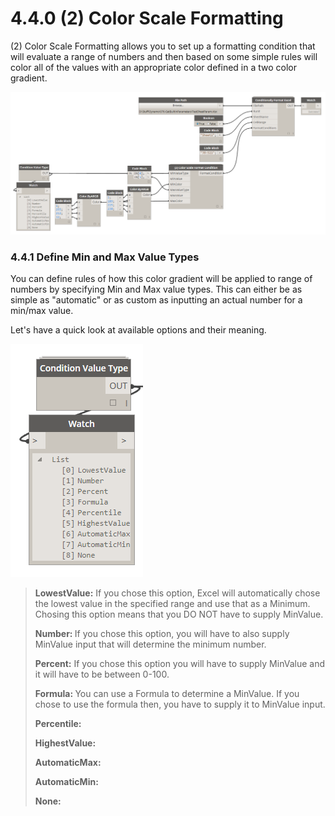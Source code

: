 # 4.4.0 (2) Color Scale Formatting

(2) Color Scale Formatting allows you to set up a formatting condition that will evaluate a range of numbers and then based on some simple rules will color all of the values with an appropriate color defined in a two color gradient.

![](2color1.png)

### 4.4.1 Define Min and Max Value Types

You can define rules of how this color gradient will be applied to range of numbers by specifying Min and Max value types. This can either be as simple as "automatic" or as custom as inputting an actual number for a min/max value. 

Let's have a quick look at available options and their meaning. 

![](2color12png.png)

<blockquote>
<p><b> LowestValue:</b> If you chose this option, Excel will automatically chose the lowest value in the specified range and use that as a Minimum. Chosing this option means that you DO NOT have to supply MinValue. </p>
<p><b> Number: </b> If you chose this option, you will have to also supply MinValue input that will determine the minimum number. 
<p><b>Percent:</b> If you chose this option you will have to supply MinValue and it will have to be between 0-100. </p>
<p><b> Formula: </b> You can use a Formula to determine a MinValue. If you chose to use the formula then, you have to supply it to MinValue input. </p>
<p><b> Percentile:</b> 
<p><b> HighestValue:</b>
<p><b> AutomaticMax:</b>
<p><b> AutomaticMin:</b>
<p><b> None:</b>
</blockquote>